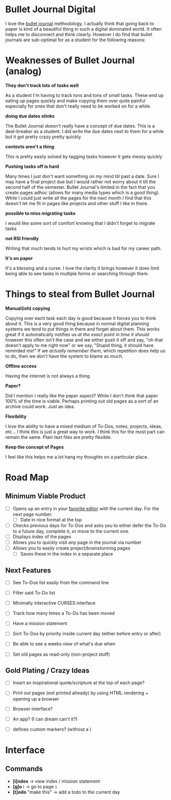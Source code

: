 # Bullet Journal Digital

I love the [bullet journal](http://bulletjournal.com/) methodology. I actually think that going back to paper is kind of a beautiful thing in such a digital dominated world. It often helps me to disconnect and think clearly. However I do find that bullet journals are sub-optimal for as a student for the following reasons:

# Weaknesses of Bullet Journal (analog)

__They don't track lots of tasks well__

As a student I'm having to track tons and tons of small tasks. These end up eating up pages quickly and make copying them over quite painful especially for ones that don't really need to be worked on for a while.

__doing due dates stinks__

The Bullet Journal doesn't really have a concept of due dates. This is a deal-breaker as a student. I did write the due dates next to them for a while but it got pretty crazy pretty quickly.

__contexts aren't a thing__

This is pretty easily solved by tagging tasks however it gets messy quickly

__Pushing tasks off is hard__

Many times I just don't want something on my mind till past a date. Sure I may have a final project due but I would rather not worry about it till the second half of the semester. Bullet Journal's limited in the fact that you create pages adhoc (allows for many media types which is a good thing). While I could just write all the pages for the next month I find that this doesn't let me fit in pages like projects and other stuff I like in there.

__possible to miss migrating tasks__

I would like some sort of comfort knowing that I didn't forget to migrate tasks

__not RSI friendly__

Writing that much tends to hurt my wrists which is bad for my career path.

__It's on paper__

It's a blessing and a curse. I love the clarity it brings however it does limit being able to see tasks in multiple forms or searching through them. 


# Things to steal from Bullet Journal

__Manual(ish) copying__

Copying over each task each day is good because it forces you to think about it. This is a very good thing because in normal digital planning systems we tend to put things in there and forget about them. This works great if it automatically notifies us _at the exact point in time it should_ however this often isn't the case and we either push it off and say, "oh that doesn't apply to me right now" or we say, "Stupid thing, it should have reminded me!" If we _actually remember them_, which repetition does help us to do, then we don't have the system to blame as much.

__Offline access__

Having the internet is not always a thing.

__Paper?__

Did I mention I really like the paper aspect? While I don't think that paper 100% of the time is viable. Perhaps printing out old pages as a sort of an archive could work. Just an idea.

__Flexibility__

I _love_ the ability to have a mixed medium of To-Dos, notes, projects, ideas,
etc... I think this is just a great way to work. I think this for the most part can remain the same. Plain text files are pretty flexible.

__Keep the concept of Pages__

I feel like this helps me a lot hang my thoughts on a particular place.

# Road Map

## Minimum Viable Product

- [ ] Opens up an entry in your [favorite editor](www.vim.org) with the current day. For the next page number.
  - [ ] Date in nice format at the top
- [ ] Checks previous days for To-Dos and asks you to either defer the To-Do to a future day, complete it, or move to the current one.
- [ ] Displays index of the pages
- [ ] Allows you to quickly visit any page in the journal via number
- [ ] Allows you to easily create project/brainstorming pages
  - [ ] Saves these in the index in a separate place

## Next Features
- [ ] See To-Due list easily from the command line
- [ ] Filter said To-Do list
- [ ] Minimally interactive CURSES interface
- [ ] Track how many times a To-Do has been moved
- [ ] Have a mission statement
- [ ] Sort To-Dos by priority inside current day (either before entry or after)
- [ ] Be able to see a weeks view of what's due when
- [ ] Set old pages as read-only (non-project stuff)


## Gold Plating / Crazy Ideas

- [ ] Insert an inspirational quote/scripture at the top of each page?
- [ ] Print out pages (not printed already) by using HTML rendering + opening up a browser
- [ ] Browser interface?
- [ ] An app? (I can dream can't it?)
- [ ] defines custom markers? (without a )


# Interface

## Commands

- __[i]ndex__            -> view index / mission statement
- __[g]o__ i             -> go to page `i`
- __[t]odo__ "make this" -> add a todo to the current day

